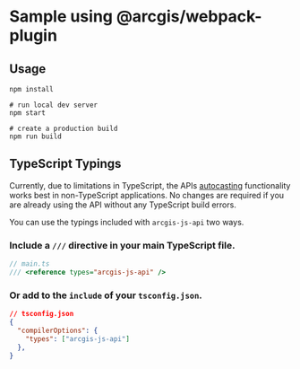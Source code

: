 # Sample using @arcgis/webpack-plugin

## Usage

```
npm install

# run local dev server
npm start

# create a production build
npm run build
```

## TypeScript Typings

Currently, due to limitations in TypeScript, the APIs [autocasting](https://developers.arcgis.com/javascript/latest/programming-patterns/#autocasting) functionality works best in non-TypeScript applications. No changes are required if you are already using the API without any TypeScript build errors. 

You can use the typings included with `arcgis-js-api` two ways. 

### Include a `///` directive in your main TypeScript file.
```ts
// main.ts
/// <reference types="arcgis-js-api" />
```

### Or add to the `include` of your `tsconfig.json`.
```json
// tsconfig.json
{
  "compilerOptions": {
    "types": ["arcgis-js-api"]
  },
}
```
